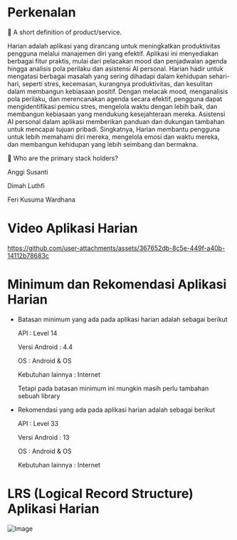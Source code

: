 # Perkenalan
🤔 A short definition of product/service.

Harian adalah aplikasi yang dirancang untuk meningkatkan produktivitas pengguna melalui manajemen diri yang efektif. Aplikasi ini menyediakan berbagai fitur praktis, mulai dari pelacakan mood dan penjadwalan agenda hingga analisis pola perilaku dan asistensi AI personal.
Harian hadir untuk mengatasi berbagai masalah yang sering dihadapi dalam kehidupan sehari-hari, seperti stres, kecemasan, kurangnya produktivitas, dan kesulitan dalam membangun kebiasaan positif. Dengan melacak mood, menganalisis pola perilaku, dan merencanakan agenda secara efektif, pengguna dapat mengidentifikasi pemicu stres, mengelola waktu dengan lebih baik, dan membangun kebiasaan yang mendukung kesejahteraan mereka. Asistensi AI personal dalam aplikasi memberikan panduan dan dukungan tambahan untuk mencapai tujuan pribadi. Singkatnya, Harian membantu pengguna untuk lebih memahami diri mereka, mengelola emosi dan waktu mereka, dan membangun kehidupan yang lebih seimbang dan bermakna.

🤝 Who are the primary stack holders?

Anggi Susanti 

Dimah Luthfi 

Feri Kusuma Wardhana


# Video Aplikasi Harian

https://github.com/user-attachments/assets/367652db-8c5e-449f-a40b-14112b78683c

# Minimum dan Rekomendasi Aplikasi Harian
- Batasan minimum yang ada pada aplikasi harian adalah sebagai berikut

  API : Level 14

  Versi Android : 4.4

  OS : Android & OS

  Kebutuhan lainnya : Internet 

  Tetapi pada batasan minimum ini mungkin masih perlu tambahan sebuah library

- Rekomendasi  yang ada pada aplikasi harian adalah sebagai berikut

  API : Level 33

  Versi Android : 13

  OS : Android & OS

  Kebutuhan lainnya : Internet

# LRS (Logical Record Structure) Aplikasi Harian
![Image](https://github.com/user-attachments/assets/90a50e26-79fe-43e2-8075-6aeeaf873c79)


